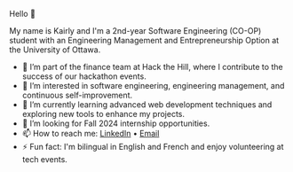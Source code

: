 Hello 👋

My name is Kairly and I'm a 2nd-year Software Engineering (CO-OP) student with an Engineering Management and Entrepreneurship Option at the University of Ottawa.

- 💼 I’m part of the finance team at Hack the Hill, where I contribute to the success of our hackathon events.  
- 👀 I’m interested in software engineering, engineering management, and continuous self-improvement.  
- 🌱 I’m currently learning advanced web development techniques and exploring new tools to enhance my projects.  
- 🤝 I’m looking for Fall 2024 internship opportunities.  
- 📫 How to reach me: [LinkedIn](https://www.linkedin.com/in/your-linkedin-profile) • [Email](mailto:kairly.tauk@outlook.com)    
- ⚡ Fun fact: I'm bilingual in English and French and enjoy volunteering at tech events.
